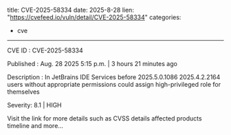  
title: CVE-2025-58334
date: 2025-8-28
lien: "https://cvefeed.io/vuln/detail/CVE-2025-58334"
categories:
  - cve
---

CVE ID : CVE-2025-58334

Published :  Aug. 28
2025
5:15 p.m. | 3 hours
21 minutes ago

Description : In JetBrains IDE Services before 2025.5.0.1086
2025.4.2.2164 users without appropriate permissions could assign high-privileged role for themselves

Severity: 8.1 | HIGH

Visit the link for more details
such as CVSS details
affected products
timeline
and more...

